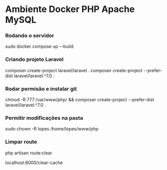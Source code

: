 # Ambiente Docker PHP Apache MySQL

### Rodando o servidor
sudo docker compose up --build

### Criando projeto Laravel
composer create-project laravel/laravel .
composer create-project --prefer-dist laravel/laravel:^7.0 .

### Rodar permisão e instalar git
chmod -R 777 /var/www/php/ && composer create-project --prefer-dist laravel/laravel:^7.0 .

### Permitir modificações na pasta
sudo chown -R lopes /home/lopes/www/php

### Limpar route 
php artisan route:clear

localhost:8000/clear-cache